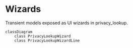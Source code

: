 # Wizards

Transient models exposed as UI wizards in privacy_lookup.

```mermaid
classDiagram
    class PrivacyLookupWizard
    class PrivacyLookupWizardLine
```
